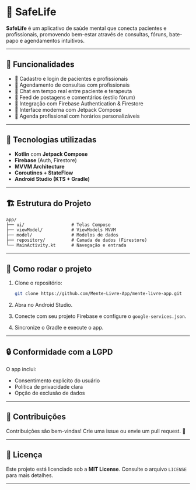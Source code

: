 # 🧠 SafeLife

**SafeLife** é um aplicativo de saúde mental que conecta pacientes e profissionais, promovendo bem-estar através de consultas, fóruns, bate-papo e agendamentos intuitivos.

---

## 📱 Funcionalidades

- 👤 Cadastro e login de pacientes e profissionais
- 📅 Agendamento de consultas com profissionais
- 💬 Chat em tempo real entre paciente e terapeuta
- 📰 Feed de postagens e comentários (estilo fórum)
- 🔐 Integração com Firebase Authentication & Firestore
- 🎨 Interface moderna com Jetpack Compose
- 📆 Agenda profissional com horários personalizáveis

---

## 🧰 Tecnologias utilizadas

- **Kotlin** com **Jetpack Compose**
- **Firebase** (Auth, Firestore)
- **MVVM Architecture**
- **Coroutines + StateFlow**
- **Android Studio (KTS + Gradle)**

---

## 🏗️ Estrutura do Projeto

```
app/
├── ui/                  # Telas Compose
├── viewModel/           # ViewModels MVVM
├── model/               # Modelos de dados
├── repository/          # Camada de dados (Firestore)
└── MainActivity.kt      # Navegação e entrada
```

---

## 🚀 Como rodar o projeto

1. Clone o repositório:
   ```bash
   git clone https://github.com/Mente-Livre-App/mente-livre-app.git
   ```

2. Abra no Android Studio.

3. Conecte com seu projeto Firebase e configure o `google-services.json`.

4. Sincronize o Gradle e execute o app.

---

## 🔒 Conformidade com a LGPD

O app inclui:
- Consentimento explícito do usuário
- Política de privacidade clara
- Opção de exclusão de dados

---

## 📢 Contribuições

Contribuições são bem-vindas! Crie uma issue ou envie um pull request. 🙌

---

## 📄 Licença

Este projeto está licenciado sob a **MIT License**. Consulte o arquivo `LICENSE` para mais detalhes.

---
